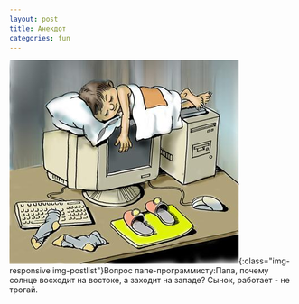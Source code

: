 ```yaml
---
layout: post
title: Анекдот
categories: fun
---
```


![image-title-here](/img/000qc0ec.jpg){:class="img-responsive img-postlist"}Вопрос папе-программисту:Папа, почему солнце восходит на востоке, а заходит на западе?
Сынок, работает - не трогай.


